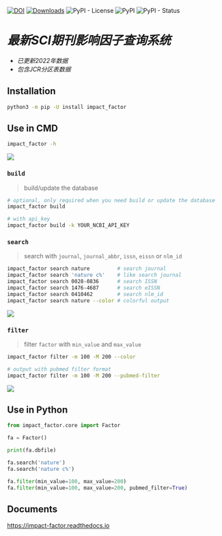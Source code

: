 [![DOI](https://zenodo.org/badge/DOI/10.5281/zenodo.4005636.svg)](https://doi.org/10.5281/zenodo.4005636)
[![Downloads](https://pepy.tech/badge/impact-factor)](https://pepy.tech/project/impact-factor)
![PyPI - License](https://img.shields.io/pypi/l/mi?style=plastic)
![PyPI](https://img.shields.io/pypi/v/impact_factor)
![PyPI - Status](https://img.shields.io/pypi/status/impact_factor)


# ***最新SCI期刊影响因子查询系统***
- *已更新2022年数据*
- *包含JCR分区表数据*

## Installation
```bash
python3 -m pip -U install impact_factor
```

## Use in CMD
```bash
impact_factor -h
```
![](https://suqingdong.github.io/impact_factor/src/help.png)

### `build`
> build/update the database
```bash
# optional, only required when you need build or update the database
impact_factor build

# with api_key
impact_factor build -k YOUR_NCBI_API_KEY
```

### `search`
> search with `journal`, `journal_abbr`, `issn`, `eissn` or `nlm_id`
```bash
impact_factor search nature         # search journal
impact_factor search 'nature c%'    # like search journal
impact_factor search 0028-0836      # search ISSN
impact_factor search 1476-4687      # search eISSN
impact_factor search 0410462        # search nlm_id
impact_factor search nature --color # colorful output
```

![](https://suqingdong.github.io/impact_factor/src/search.png)

### `filter`
> filter `factor` with `min_value` and `max_value`
```bash
impact_factor filter -m 100 -M 200 --color

# output with pubmed filter format
impact_factor filter -m 100 -M 200 --pubmed-filter
```

![](https://suqingdong.github.io/impact_factor/src/filter.png)

## Use in Python
```python
from impact_factor.core import Factor

fa = Factor()

print(fa.dbfile)

fa.search('nature')
fa.search('nature c%')

fa.filter(min_value=100, max_value=200)
fa.filter(min_value=100, max_value=200, pubmed_filter=True)
```

## Documents
https://impact-factor.readthedocs.io
